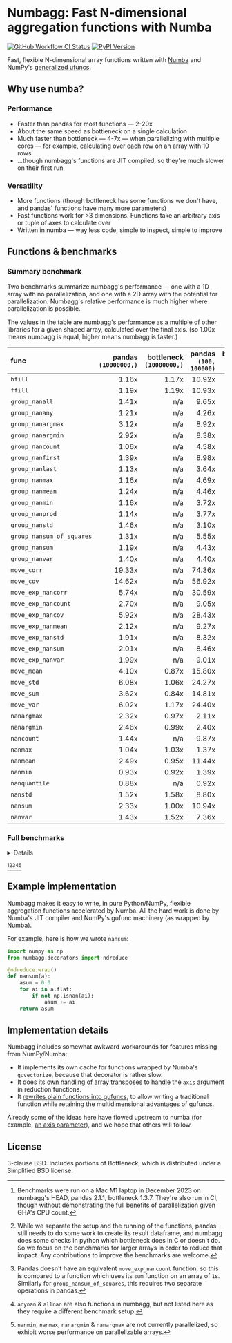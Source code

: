 # Numbagg: Fast N-dimensional aggregation functions with Numba

[![GitHub Workflow CI Status](https://img.shields.io/github/actions/workflow/status/numbagg/numbagg/test.yaml?branch=main&logo=github&style=for-the-badge)](https://github.com/numbagg/numbagg/actions/workflows/test.yaml)
[![PyPI Version](https://img.shields.io/pypi/v/numbagg?style=for-the-badge)](https://pypi.python.org/pypi/numbagg/)

Fast, flexible N-dimensional array functions written with
[Numba](https://github.com/numba/numba) and NumPy's [generalized
ufuncs](http://docs.scipy.org/doc/numpy/reference/c-api.generalized-ufuncs.html).

## Why use numba?

### Performance

- Faster than pandas for most functions — 2-20x
- About the same speed as bottleneck on a single calculation
- Much faster than bottleneck — 4-7x — when parallelizing with multiple cores — for
  example, calculating over each row on an array with 10 rows.
- ...though numbagg's functions are JIT compiled, so they're much slower on
  their first run

<!-- Disabled in #189, hopefully temporarily -->
<!-- The compilation is generally cached on disk[^4]. -->

### Versatility

- More functions (though bottleneck has some functions we don't have, and pandas' functions
  have many more parameters)
- Fast functions work for >3 dimensions. Functions take an arbitrary axis or
  tuple of axes to calculate over
- Written in numba — way less code, simple to inspect, simple to improve

## Functions & benchmarks

### Summary benchmark

Two benchmarks summarize numbagg's performance — one with a 1D array with no
parallelization, and one with a 2D array with the potential for parallelization.
Numbagg's relative performance is much higher where parallelization is possible.

The values in the table are numbagg's performance as a multiple of other libraries for a
given shaped array, calculated over the final axis. (so 1.00x means numbagg is equal,
higher means numbagg is faster.)

| func                      | pandas<br>`(10000000,)` | bottleneck<br>`(10000000,)` | pandas<br>`(100, 100000)` | bottleneck<br>`(100, 100000)` |
| :------------------------ | ----------------------: | --------------------------: | ------------------------: | ----------------------------: |
| `bfill`                   |                   1.16x |                       1.17x |                    10.92x |                         3.95x |
| `ffill`                   |                   1.19x |                       1.19x |                    10.93x |                         3.89x |
| `group_nanall`            |                   1.41x |                         n/a |                     9.65x |                           n/a |
| `group_nanany`            |                   1.21x |                         n/a |                     4.26x |                           n/a |
| `group_nanargmax`         |                   3.12x |                         n/a |                     8.92x |                           n/a |
| `group_nanargmin`         |                   2.92x |                         n/a |                     8.38x |                           n/a |
| `group_nancount`          |                   1.06x |                         n/a |                     4.58x |                           n/a |
| `group_nanfirst`          |                   1.39x |                         n/a |                     8.98x |                           n/a |
| `group_nanlast`           |                   1.13x |                         n/a |                     3.64x |                           n/a |
| `group_nanmax`            |                   1.16x |                         n/a |                     4.69x |                           n/a |
| `group_nanmean`           |                   1.24x |                         n/a |                     4.46x |                           n/a |
| `group_nanmin`            |                   1.16x |                         n/a |                     3.72x |                           n/a |
| `group_nanprod`           |                   1.14x |                         n/a |                     3.77x |                           n/a |
| `group_nanstd`            |                   1.46x |                         n/a |                     3.10x |                           n/a |
| `group_nansum_of_squares` |                   1.31x |                         n/a |                     5.55x |                           n/a |
| `group_nansum`            |                   1.19x |                         n/a |                     4.43x |                           n/a |
| `group_nanvar`            |                   1.40x |                         n/a |                     4.40x |                           n/a |
| `move_corr`               |                  19.33x |                         n/a |                    74.36x |                           n/a |
| `move_cov`                |                  14.62x |                         n/a |                    56.92x |                           n/a |
| `move_exp_nancorr`        |                   5.74x |                         n/a |                    30.59x |                           n/a |
| `move_exp_nancount`       |                   2.70x |                         n/a |                     9.05x |                           n/a |
| `move_exp_nancov`         |                   5.92x |                         n/a |                    28.43x |                           n/a |
| `move_exp_nanmean`        |                   2.12x |                         n/a |                     9.27x |                           n/a |
| `move_exp_nanstd`         |                   1.91x |                         n/a |                     8.32x |                           n/a |
| `move_exp_nansum`         |                   2.01x |                         n/a |                     8.46x |                           n/a |
| `move_exp_nanvar`         |                   1.99x |                         n/a |                     9.01x |                           n/a |
| `move_mean`               |                   4.10x |                       0.87x |                    15.80x |                         4.04x |
| `move_std`                |                   6.08x |                       1.06x |                    24.27x |                         4.93x |
| `move_sum`                |                   3.62x |                       0.84x |                    14.81x |                         3.79x |
| `move_var`                |                   6.02x |                       1.17x |                    24.40x |                         5.14x |
| `nanargmax`               |                   2.32x |                       0.97x |                     2.11x |                         0.99x |
| `nanargmin`               |                   2.46x |                       0.99x |                     2.40x |                         0.98x |
| `nancount`                |                   1.44x |                         n/a |                     9.87x |                           n/a |
| `nanmax`                  |                   1.04x |                       1.03x |                     1.37x |                         1.01x |
| `nanmean`                 |                   2.49x |                       0.95x |                    11.44x |                         3.83x |
| `nanmin`                  |                   0.93x |                       0.92x |                     1.39x |                         0.99x |
| `nanquantile`             |                   0.88x |                         n/a |                     0.92x |                           n/a |
| `nanstd`                  |                   1.52x |                       1.58x |                     8.80x |                         7.27x |
| `nansum`                  |                   2.33x |                       1.00x |                    10.94x |                         3.48x |
| `nanvar`                  |                   1.43x |                       1.52x |                     7.36x |                         6.58x |

### Full benchmarks

<details>

| func                      |                  shape |      size | numbagg | pandas | bottleneck |  numpy | numbagg_ratio | pandas_ratio | bottleneck_ratio | numpy_ratio |
| :------------------------ | ---------------------: | --------: | ------: | -----: | ---------: | -----: | ------------: | -----------: | ---------------: | ----------: |
| `bfill`                   |                (1000,) |      1000 |     0ms |    0ms |        0ms |    n/a |         1.00x |        0.74x |            0.01x |         n/a |
|                           |            (10000000,) |  10000000 |    18ms |   21ms |       21ms |    n/a |         1.00x |        1.16x |            1.17x |         n/a |
|                           |          (100, 100000) |  10000000 |     6ms |   62ms |       22ms |    n/a |         1.00x |       10.92x |            3.95x |         n/a |
|                           | (10, 10, 10, 10, 1000) |  10000000 |     5ms |    n/a |       22ms |    n/a |         1.00x |          n/a |            4.35x |         n/a |
|                           |      (100, 1000, 1000) | 100000000 |    67ms |    n/a |      288ms |    n/a |         1.00x |          n/a |            4.28x |         n/a |
| `ffill`                   |                (1000,) |      1000 |     0ms |    0ms |        0ms |    n/a |         1.00x |        0.67x |            0.01x |         n/a |
|                           |            (10000000,) |  10000000 |    18ms |   21ms |       21ms |    n/a |         1.00x |        1.19x |            1.19x |         n/a |
|                           |          (100, 100000) |  10000000 |     5ms |   59ms |       21ms |    n/a |         1.00x |       10.93x |            3.89x |         n/a |
|                           | (10, 10, 10, 10, 1000) |  10000000 |     4ms |    n/a |       19ms |    n/a |         1.00x |          n/a |            4.26x |         n/a |
|                           |      (100, 1000, 1000) | 100000000 |    66ms |    n/a |      248ms |    n/a |         1.00x |          n/a |            3.74x |         n/a |
| `group_nanall`            |                (1000,) |      1000 |     0ms |    0ms |        n/a |    n/a |         1.00x |        0.84x |              n/a |         n/a |
|                           |            (10000000,) |  10000000 |    51ms |   72ms |        n/a |    n/a |         1.00x |        1.41x |              n/a |         n/a |
|                           |          (100, 100000) |  10000000 |     2ms |   19ms |        n/a |    n/a |         1.00x |        9.65x |              n/a |         n/a |
|                           | (10, 10, 10, 10, 1000) |  10000000 |     1ms |    n/a |        n/a |    n/a |         1.00x |          n/a |              n/a |         n/a |
| `group_nanany`            |                (1000,) |      1000 |     0ms |    0ms |        n/a |    n/a |         1.00x |        0.82x |              n/a |         n/a |
|                           |            (10000000,) |  10000000 |    61ms |   73ms |        n/a |    n/a |         1.00x |        1.21x |              n/a |         n/a |
|                           |          (100, 100000) |  10000000 |     4ms |   19ms |        n/a |    n/a |         1.00x |        4.26x |              n/a |         n/a |
|                           | (10, 10, 10, 10, 1000) |  10000000 |     4ms |    n/a |        n/a |    n/a |         1.00x |          n/a |              n/a |         n/a |
| `group_nanargmax`         |                (1000,) |      1000 |     0ms |    1ms |        n/a |    n/a |         1.00x |        7.59x |              n/a |         n/a |
|                           |            (10000000,) |  10000000 |    64ms |  199ms |        n/a |    n/a |         1.00x |        3.12x |              n/a |         n/a |
|                           |          (100, 100000) |  10000000 |     6ms |   50ms |        n/a |    n/a |         1.00x |        8.92x |              n/a |         n/a |
|                           | (10, 10, 10, 10, 1000) |  10000000 |     6ms |    n/a |        n/a |    n/a |         1.00x |          n/a |              n/a |         n/a |
| `group_nanargmin`         |                (1000,) |      1000 |     0ms |    1ms |        n/a |    n/a |         1.00x |        8.12x |              n/a |         n/a |
|                           |            (10000000,) |  10000000 |    64ms |  188ms |        n/a |    n/a |         1.00x |        2.92x |              n/a |         n/a |
|                           |          (100, 100000) |  10000000 |     5ms |   45ms |        n/a |    n/a |         1.00x |        8.38x |              n/a |         n/a |
|                           | (10, 10, 10, 10, 1000) |  10000000 |     6ms |    n/a |        n/a |    n/a |         1.00x |          n/a |              n/a |         n/a |
| `group_nancount`          |                (1000,) |      1000 |     0ms |    0ms |        n/a |    n/a |         1.00x |        0.84x |              n/a |         n/a |
|                           |            (10000000,) |  10000000 |    61ms |   65ms |        n/a |    n/a |         1.00x |        1.06x |              n/a |         n/a |
|                           |          (100, 100000) |  10000000 |     4ms |   18ms |        n/a |    n/a |         1.00x |        4.58x |              n/a |         n/a |
|                           | (10, 10, 10, 10, 1000) |  10000000 |     5ms |    n/a |        n/a |    n/a |         1.00x |          n/a |              n/a |         n/a |
| `group_nanfirst`          |                (1000,) |      1000 |     0ms |    0ms |        n/a |    n/a |         1.00x |        0.86x |              n/a |         n/a |
|                           |            (10000000,) |  10000000 |    54ms |   75ms |        n/a |    n/a |         1.00x |        1.39x |              n/a |         n/a |
|                           |          (100, 100000) |  10000000 |     2ms |   17ms |        n/a |    n/a |         1.00x |        8.98x |              n/a |         n/a |
|                           | (10, 10, 10, 10, 1000) |  10000000 |     2ms |    n/a |        n/a |    n/a |         1.00x |          n/a |              n/a |         n/a |
| `group_nanlast`           |                (1000,) |      1000 |     0ms |    0ms |        n/a |    n/a |         1.00x |        1.01x |              n/a |         n/a |
|                           |            (10000000,) |  10000000 |    61ms |   69ms |        n/a |    n/a |         1.00x |        1.13x |              n/a |         n/a |
|                           |          (100, 100000) |  10000000 |     5ms |   17ms |        n/a |    n/a |         1.00x |        3.64x |              n/a |         n/a |
|                           | (10, 10, 10, 10, 1000) |  10000000 |     6ms |    n/a |        n/a |    n/a |         1.00x |          n/a |              n/a |         n/a |
| `group_nanmax`            |                (1000,) |      1000 |     0ms |    0ms |        n/a |    n/a |         1.00x |        1.07x |              n/a |         n/a |
|                           |            (10000000,) |  10000000 |    65ms |   75ms |        n/a |    n/a |         1.00x |        1.16x |              n/a |         n/a |
|                           |          (100, 100000) |  10000000 |     4ms |   19ms |        n/a |    n/a |         1.00x |        4.69x |              n/a |         n/a |
|                           | (10, 10, 10, 10, 1000) |  10000000 |     5ms |    n/a |        n/a |    n/a |         1.00x |          n/a |              n/a |         n/a |
| `group_nanmean`           |                (1000,) |      1000 |     0ms |    0ms |        n/a |    n/a |         1.00x |        0.84x |              n/a |         n/a |
|                           |            (10000000,) |  10000000 |    61ms |   76ms |        n/a |    n/a |         1.00x |        1.24x |              n/a |         n/a |
|                           |          (100, 100000) |  10000000 |     5ms |   21ms |        n/a |    n/a |         1.00x |        4.46x |              n/a |         n/a |
|                           | (10, 10, 10, 10, 1000) |  10000000 |     5ms |    n/a |        n/a |    n/a |         1.00x |          n/a |              n/a |         n/a |
| `group_nanmin`            |                (1000,) |      1000 |     0ms |    0ms |        n/a |    n/a |         1.00x |        0.84x |              n/a |         n/a |
|                           |            (10000000,) |  10000000 |    65ms |   75ms |        n/a |    n/a |         1.00x |        1.16x |              n/a |         n/a |
|                           |          (100, 100000) |  10000000 |     5ms |   17ms |        n/a |    n/a |         1.00x |        3.72x |              n/a |         n/a |
|                           | (10, 10, 10, 10, 1000) |  10000000 |     6ms |    n/a |        n/a |    n/a |         1.00x |          n/a |              n/a |         n/a |
| `group_nanprod`           |                (1000,) |      1000 |     0ms |    0ms |        n/a |    n/a |         1.00x |        1.02x |              n/a |         n/a |
|                           |            (10000000,) |  10000000 |    62ms |   71ms |        n/a |    n/a |         1.00x |        1.14x |              n/a |         n/a |
|                           |          (100, 100000) |  10000000 |     5ms |   18ms |        n/a |    n/a |         1.00x |        3.77x |              n/a |         n/a |
|                           | (10, 10, 10, 10, 1000) |  10000000 |     4ms |    n/a |        n/a |    n/a |         1.00x |          n/a |              n/a |         n/a |
| `group_nanstd`            |                (1000,) |      1000 |     0ms |    0ms |        n/a |    n/a |         1.00x |        1.01x |              n/a |         n/a |
|                           |            (10000000,) |  10000000 |    67ms |   98ms |        n/a |    n/a |         1.00x |        1.46x |              n/a |         n/a |
|                           |          (100, 100000) |  10000000 |     7ms |   23ms |        n/a |    n/a |         1.00x |        3.10x |              n/a |         n/a |
|                           | (10, 10, 10, 10, 1000) |  10000000 |     7ms |    n/a |        n/a |    n/a |         1.00x |          n/a |              n/a |         n/a |
| `group_nansum`            |                (1000,) |      1000 |     0ms |    0ms |        n/a |    n/a |         1.00x |        0.86x |              n/a |         n/a |
|                           |            (10000000,) |  10000000 |    62ms |   74ms |        n/a |    n/a |         1.00x |        1.19x |              n/a |         n/a |
|                           |          (100, 100000) |  10000000 |     5ms |   21ms |        n/a |    n/a |         1.00x |        4.43x |              n/a |         n/a |
|                           | (10, 10, 10, 10, 1000) |  10000000 |     4ms |    n/a |        n/a |    n/a |         1.00x |          n/a |              n/a |         n/a |
| `group_nanvar`            |                (1000,) |      1000 |     0ms |    0ms |        n/a |    n/a |         1.00x |        1.03x |              n/a |         n/a |
|                           |            (10000000,) |  10000000 |    66ms |   92ms |        n/a |    n/a |         1.00x |        1.40x |              n/a |         n/a |
|                           |          (100, 100000) |  10000000 |     5ms |   21ms |        n/a |    n/a |         1.00x |        4.40x |              n/a |         n/a |
|                           | (10, 10, 10, 10, 1000) |  10000000 |     4ms |    n/a |        n/a |    n/a |         1.00x |          n/a |              n/a |         n/a |
| `group_nansum_of_squares` |                (1000,) |      1000 |     0ms |    0ms |        n/a |    n/a |         1.00x |        1.12x |              n/a |         n/a |
|                           |            (10000000,) |  10000000 |    63ms |   83ms |        n/a |    n/a |         1.00x |        1.31x |              n/a |         n/a |
|                           |          (100, 100000) |  10000000 |     5ms |   30ms |        n/a |    n/a |         1.00x |        5.55x |              n/a |         n/a |
|                           | (10, 10, 10, 10, 1000) |  10000000 |     4ms |    n/a |        n/a |    n/a |         1.00x |          n/a |              n/a |         n/a |
| `move_corr`               |                (1000,) |      1000 |     0ms |    1ms |        n/a |    n/a |         1.00x |        4.93x |              n/a |         n/a |
|                           |            (10000000,) |  10000000 |    52ms | 1004ms |        n/a |    n/a |         1.00x |       19.33x |              n/a |         n/a |
|                           |          (100, 100000) |  10000000 |    13ms |  976ms |        n/a |    n/a |         1.00x |       74.36x |              n/a |         n/a |
|                           | (10, 10, 10, 10, 1000) |  10000000 |    11ms |    n/a |        n/a |    n/a |         1.00x |          n/a |              n/a |         n/a |
|                           |      (100, 1000, 1000) | 100000000 |   143ms |    n/a |        n/a |    n/a |         1.00x |          n/a |              n/a |         n/a |
| `move_cov`                |                (1000,) |      1000 |     0ms |    0ms |        n/a |    n/a |         1.00x |        4.49x |              n/a |         n/a |
|                           |            (10000000,) |  10000000 |    48ms |  698ms |        n/a |    n/a |         1.00x |       14.62x |              n/a |         n/a |
|                           |          (100, 100000) |  10000000 |    11ms |  638ms |        n/a |    n/a |         1.00x |       56.92x |              n/a |         n/a |
|                           | (10, 10, 10, 10, 1000) |  10000000 |    12ms |    n/a |        n/a |    n/a |         1.00x |          n/a |              n/a |         n/a |
|                           |      (100, 1000, 1000) | 100000000 |   156ms |    n/a |        n/a |    n/a |         1.00x |          n/a |              n/a |         n/a |
| `move_mean`               |                (1000,) |      1000 |     0ms |    0ms |        0ms |    n/a |         1.00x |        0.85x |            0.01x |         n/a |
|                           |            (10000000,) |  10000000 |    32ms |  131ms |       28ms |    n/a |         1.00x |        4.10x |            0.87x |         n/a |
|                           |          (100, 100000) |  10000000 |     7ms |  112ms |       29ms |    n/a |         1.00x |       15.80x |            4.04x |         n/a |
|                           | (10, 10, 10, 10, 1000) |  10000000 |    11ms |    n/a |       27ms |    n/a |         1.00x |          n/a |            2.54x |         n/a |
|                           |      (100, 1000, 1000) | 100000000 |    70ms |    n/a |      312ms |    n/a |         1.00x |          n/a |            4.44x |         n/a |
| `move_std`                |                (1000,) |      1000 |     0ms |    0ms |        0ms |    n/a |         1.00x |        1.01x |            0.03x |         n/a |
|                           |            (10000000,) |  10000000 |    32ms |  195ms |       34ms |    n/a |         1.00x |        6.08x |            1.06x |         n/a |
|                           |          (100, 100000) |  10000000 |     8ms |  183ms |       37ms |    n/a |         1.00x |       24.27x |            4.93x |         n/a |
|                           | (10, 10, 10, 10, 1000) |  10000000 |    11ms |    n/a |       36ms |    n/a |         1.00x |          n/a |            3.35x |         n/a |
|                           |      (100, 1000, 1000) | 100000000 |    97ms |    n/a |      400ms |    n/a |         1.00x |          n/a |            4.13x |         n/a |
| `move_sum`                |                (1000,) |      1000 |     0ms |    0ms |        0ms |    n/a |         1.00x |        0.92x |            0.01x |         n/a |
|                           |            (10000000,) |  10000000 |    34ms |  122ms |       28ms |    n/a |         1.00x |        3.62x |            0.84x |         n/a |
|                           |          (100, 100000) |  10000000 |     7ms |  110ms |       28ms |    n/a |         1.00x |       14.81x |            3.79x |         n/a |
|                           | (10, 10, 10, 10, 1000) |  10000000 |     8ms |    n/a |       27ms |    n/a |         1.00x |          n/a |            3.29x |         n/a |
|                           |      (100, 1000, 1000) | 100000000 |    68ms |    n/a |      319ms |    n/a |         1.00x |          n/a |            4.73x |         n/a |
| `move_var`                |                (1000,) |      1000 |     0ms |    0ms |        0ms |    n/a |         1.00x |        1.39x |            0.04x |         n/a |
|                           |            (10000000,) |  10000000 |    31ms |  187ms |       36ms |    n/a |         1.00x |        6.02x |            1.17x |         n/a |
|                           |          (100, 100000) |  10000000 |     7ms |  177ms |       37ms |    n/a |         1.00x |       24.40x |            5.14x |         n/a |
|                           | (10, 10, 10, 10, 1000) |  10000000 |     8ms |    n/a |       34ms |    n/a |         1.00x |          n/a |            4.45x |         n/a |
|                           |      (100, 1000, 1000) | 100000000 |    92ms |    n/a |      393ms |    n/a |         1.00x |          n/a |            4.28x |         n/a |
| `move_exp_nancorr`        |                (1000,) |      1000 |     0ms |    0ms |        n/a |    n/a |         1.00x |        3.77x |              n/a |         n/a |
|                           |            (10000000,) |  10000000 |    86ms |  492ms |        n/a |    n/a |         1.00x |        5.74x |              n/a |         n/a |
|                           |          (100, 100000) |  10000000 |    16ms |  499ms |        n/a |    n/a |         1.00x |       30.59x |              n/a |         n/a |
|                           | (10, 10, 10, 10, 1000) |  10000000 |    16ms |    n/a |        n/a |    n/a |         1.00x |          n/a |              n/a |         n/a |
|                           |      (100, 1000, 1000) | 100000000 |   224ms |    n/a |        n/a |    n/a |         1.00x |          n/a |              n/a |         n/a |
| `move_exp_nancount`       |                (1000,) |      1000 |     0ms |    0ms |        n/a |    n/a |         1.00x |        0.94x |              n/a |         n/a |
|                           |            (10000000,) |  10000000 |    34ms |   93ms |        n/a |    n/a |         1.00x |        2.70x |              n/a |         n/a |
|                           |          (100, 100000) |  10000000 |     8ms |   76ms |        n/a |    n/a |         1.00x |        9.05x |              n/a |         n/a |
|                           | (10, 10, 10, 10, 1000) |  10000000 |     9ms |    n/a |        n/a |    n/a |         1.00x |          n/a |              n/a |         n/a |
|                           |      (100, 1000, 1000) | 100000000 |   125ms |    n/a |        n/a |    n/a |         1.00x |          n/a |              n/a |         n/a |
| `move_exp_nancov`         |                (1000,) |      1000 |     0ms |    0ms |        n/a |    n/a |         1.00x |        3.75x |              n/a |         n/a |
|                           |            (10000000,) |  10000000 |    54ms |  317ms |        n/a |    n/a |         1.00x |        5.92x |              n/a |         n/a |
|                           |          (100, 100000) |  10000000 |    12ms |  349ms |        n/a |    n/a |         1.00x |       28.43x |              n/a |         n/a |
|                           | (10, 10, 10, 10, 1000) |  10000000 |    12ms |    n/a |        n/a |    n/a |         1.00x |          n/a |              n/a |         n/a |
|                           |      (100, 1000, 1000) | 100000000 |   210ms |    n/a |        n/a |    n/a |         1.00x |          n/a |              n/a |         n/a |
| `move_exp_nanmean`        |                (1000,) |      1000 |     0ms |    0ms |        n/a |    n/a |         1.00x |        0.65x |              n/a |         n/a |
|                           |            (10000000,) |  10000000 |    35ms |   74ms |        n/a |    n/a |         1.00x |        2.12x |              n/a |         n/a |
|                           |          (100, 100000) |  10000000 |     9ms |   80ms |        n/a |    n/a |         1.00x |        9.27x |              n/a |         n/a |
|                           | (10, 10, 10, 10, 1000) |  10000000 |     7ms |    n/a |        n/a |    n/a |         1.00x |          n/a |              n/a |         n/a |
|                           |      (100, 1000, 1000) | 100000000 |    78ms |    n/a |        n/a |    n/a |         1.00x |          n/a |              n/a |         n/a |
| `move_exp_nanstd`         |                (1000,) |      1000 |     0ms |    0ms |        n/a |    n/a |         1.00x |        1.09x |              n/a |         n/a |
|                           |            (10000000,) |  10000000 |    50ms |   97ms |        n/a |    n/a |         1.00x |        1.91x |              n/a |         n/a |
|                           |          (100, 100000) |  10000000 |    12ms |  101ms |        n/a |    n/a |         1.00x |        8.32x |              n/a |         n/a |
|                           | (10, 10, 10, 10, 1000) |  10000000 |    19ms |    n/a |        n/a |    n/a |         1.00x |          n/a |              n/a |         n/a |
|                           |      (100, 1000, 1000) | 100000000 |   142ms |    n/a |        n/a |    n/a |         1.00x |          n/a |              n/a |         n/a |
| `move_exp_nansum`         |                (1000,) |      1000 |     0ms |    0ms |        n/a |    n/a |         1.00x |        0.92x |              n/a |         n/a |
|                           |            (10000000,) |  10000000 |    34ms |   69ms |        n/a |    n/a |         1.00x |        2.01x |              n/a |         n/a |
|                           |          (100, 100000) |  10000000 |     9ms |   75ms |        n/a |    n/a |         1.00x |        8.46x |              n/a |         n/a |
|                           | (10, 10, 10, 10, 1000) |  10000000 |     9ms |    n/a |        n/a |    n/a |         1.00x |          n/a |              n/a |         n/a |
|                           |      (100, 1000, 1000) | 100000000 |   111ms |    n/a |        n/a |    n/a |         1.00x |          n/a |              n/a |         n/a |
| `move_exp_nanvar`         |                (1000,) |      1000 |     0ms |    0ms |        n/a |    n/a |         1.00x |        0.98x |              n/a |         n/a |
|                           |            (10000000,) |  10000000 |    45ms |   89ms |        n/a |    n/a |         1.00x |        1.99x |              n/a |         n/a |
|                           |          (100, 100000) |  10000000 |    10ms |   92ms |        n/a |    n/a |         1.00x |        9.01x |              n/a |         n/a |
|                           | (10, 10, 10, 10, 1000) |  10000000 |    12ms |    n/a |        n/a |    n/a |         1.00x |          n/a |              n/a |         n/a |
|                           |      (100, 1000, 1000) | 100000000 |   114ms |    n/a |        n/a |    n/a |         1.00x |          n/a |              n/a |         n/a |
| `nanargmax`               |                (1000,) |      1000 |     0ms |    0ms |        0ms |    n/a |         1.00x |       13.36x |            0.21x |         n/a |
|                           |            (10000000,) |  10000000 |    13ms |   31ms |       13ms |    n/a |         1.00x |        2.32x |            0.97x |         n/a |
|                           |          (100, 100000) |  10000000 |    13ms |   28ms |       13ms |    n/a |         1.00x |        2.11x |            0.99x |         n/a |
|                           | (10, 10, 10, 10, 1000) |  10000000 |    14ms |    n/a |       15ms |    n/a |         1.00x |          n/a |            1.07x |         n/a |
|                           |      (100, 1000, 1000) | 100000000 |   139ms |    n/a |      153ms |    n/a |         1.00x |          n/a |            1.10x |         n/a |
| `nanargmin`               |                (1000,) |      1000 |     0ms |    0ms |        0ms |    n/a |         1.00x |       14.64x |            0.21x |         n/a |
|                           |            (10000000,) |  10000000 |    14ms |   33ms |       13ms |    n/a |         1.00x |        2.46x |            0.99x |         n/a |
|                           |          (100, 100000) |  10000000 |    13ms |   32ms |       13ms |    n/a |         1.00x |        2.40x |            0.98x |         n/a |
|                           | (10, 10, 10, 10, 1000) |  10000000 |    13ms |    n/a |       14ms |    n/a |         1.00x |          n/a |            1.07x |         n/a |
|                           |      (100, 1000, 1000) | 100000000 |   140ms |    n/a |      148ms |    n/a |         1.00x |          n/a |            1.06x |         n/a |
| `nancount`                |                (1000,) |      1000 |     0ms |    0ms |        n/a |    0ms |         1.00x |        0.97x |              n/a |       0.02x |
|                           |            (10000000,) |  10000000 |     4ms |    5ms |        n/a |    4ms |         1.00x |        1.44x |              n/a |       0.99x |
|                           |          (100, 100000) |  10000000 |     1ms |   11ms |        n/a |    4ms |         1.00x |        9.87x |              n/a |       3.37x |
|                           | (10, 10, 10, 10, 1000) |  10000000 |     1ms |    n/a |        n/a |    4ms |         1.00x |          n/a |              n/a |       2.99x |
|                           |      (100, 1000, 1000) | 100000000 |    11ms |    n/a |        n/a |   48ms |         1.00x |          n/a |              n/a |       4.44x |
| `nanmax`                  |                (1000,) |      1000 |     0ms |    0ms |        0ms |    0ms |         1.00x |        7.67x |            0.22x |       0.36x |
|                           |            (10000000,) |  10000000 |    13ms |   13ms |       13ms |    1ms |         1.00x |        1.04x |            1.03x |       0.11x |
|                           |          (100, 100000) |  10000000 |    13ms |   18ms |       13ms |    2ms |         1.00x |        1.37x |            1.01x |       0.12x |
|                           | (10, 10, 10, 10, 1000) |  10000000 |    13ms |    n/a |       12ms |    2ms |         1.00x |          n/a |            0.97x |       0.14x |
|                           |      (100, 1000, 1000) | 100000000 |   140ms |    n/a |      134ms |   18ms |         1.00x |          n/a |            0.96x |       0.13x |
| `nanmean`                 |                (1000,) |      1000 |     0ms |    0ms |        0ms |    0ms |         1.00x |        0.56x |            0.01x |       0.08x |
|                           |            (10000000,) |  10000000 |    11ms |   26ms |       10ms |   28ms |         1.00x |        2.49x |            0.95x |       2.67x |
|                           |          (100, 100000) |  10000000 |     3ms |   32ms |       11ms |   29ms |         1.00x |       11.44x |            3.83x |      10.39x |
|                           | (10, 10, 10, 10, 1000) |  10000000 |     2ms |    n/a |       10ms |   30ms |         1.00x |          n/a |            4.99x |      14.27x |
|                           |      (100, 1000, 1000) | 100000000 |    21ms |    n/a |      101ms |  328ms |         1.00x |          n/a |            4.75x |      15.39x |
| `nanmin`                  |                (1000,) |      1000 |     0ms |    0ms |        0ms |    0ms |         1.00x |        8.43x |            0.21x |       0.36x |
|                           |            (10000000,) |  10000000 |    14ms |   13ms |       13ms |    2ms |         1.00x |        0.93x |            0.92x |       0.12x |
|                           |          (100, 100000) |  10000000 |    13ms |   19ms |       13ms |    2ms |         1.00x |        1.39x |            0.99x |       0.13x |
|                           | (10, 10, 10, 10, 1000) |  10000000 |    13ms |    n/a |       14ms |    2ms |         1.00x |          n/a |            1.13x |       0.13x |
|                           |      (100, 1000, 1000) | 100000000 |   135ms |    n/a |      133ms |   16ms |         1.00x |          n/a |            0.98x |       0.12x |
| `nanquantile`             |                (1000,) |      1000 |     0ms |    0ms |        n/a |    0ms |         1.00x |        1.06x |              n/a |       0.25x |
|                           |            (10000000,) |  10000000 |   228ms |  200ms |        n/a |  166ms |         1.00x |        0.88x |              n/a |       0.73x |
|                           |          (100, 100000) |  10000000 |   227ms |  209ms |        n/a |  175ms |         1.00x |        0.92x |              n/a |       0.77x |
|                           | (10, 10, 10, 10, 1000) |  10000000 |   237ms |    n/a |        n/a |  170ms |         1.00x |          n/a |              n/a |       0.72x |
|                           |      (100, 1000, 1000) | 100000000 |  2324ms |    n/a |        n/a | 1928ms |         1.00x |          n/a |              n/a |       0.83x |
| `nanstd`                  |                (1000,) |      1000 |     0ms |    0ms |        0ms |    0ms |         1.00x |        0.64x |            0.03x |       0.27x |
|                           |            (10000000,) |  10000000 |    21ms |   31ms |       33ms |   56ms |         1.00x |        1.52x |            1.58x |       2.71x |
|                           |          (100, 100000) |  10000000 |     4ms |   38ms |       31ms |   57ms |         1.00x |        8.80x |            7.27x |      13.31x |
|                           | (10, 10, 10, 10, 1000) |  10000000 |     5ms |    n/a |       30ms |   58ms |         1.00x |          n/a |            6.32x |      12.33x |
|                           |      (100, 1000, 1000) | 100000000 |    42ms |    n/a |      310ms |  640ms |         1.00x |          n/a |            7.35x |      15.15x |
| `nansum`                  |                (1000,) |      1000 |     0ms |    0ms |        0ms |    0ms |         1.00x |        0.90x |            0.01x |       0.05x |
|                           |            (10000000,) |  10000000 |    10ms |   23ms |       10ms |   31ms |         1.00x |        2.33x |            1.00x |       3.11x |
|                           |          (100, 100000) |  10000000 |     3ms |   31ms |       10ms |   28ms |         1.00x |       10.94x |            3.48x |       9.79x |
|                           | (10, 10, 10, 10, 1000) |  10000000 |     2ms |    n/a |        9ms |   27ms |         1.00x |          n/a |            3.83x |      11.19x |
|                           |      (100, 1000, 1000) | 100000000 |    26ms |    n/a |      107ms |  298ms |         1.00x |          n/a |            4.05x |      11.33x |
| `nanvar`                  |                (1000,) |      1000 |     0ms |    0ms |        0ms |    0ms |         1.00x |        0.73x |            0.04x |       0.28x |
|                           |            (10000000,) |  10000000 |    21ms |   30ms |       32ms |   57ms |         1.00x |        1.43x |            1.52x |       2.68x |
|                           |          (100, 100000) |  10000000 |     5ms |   35ms |       31ms |   59ms |         1.00x |        7.36x |            6.58x |      12.33x |
|                           | (10, 10, 10, 10, 1000) |  10000000 |     5ms |    n/a |       31ms |   63ms |         1.00x |          n/a |            5.80x |      11.70x |
|                           |      (100, 1000, 1000) | 100000000 |    43ms |    n/a |      303ms |  623ms |         1.00x |          n/a |            7.00x |      14.39x |

</details>

[^1][^2][^3][^4][^5]

[^1]:
    Benchmarks were run on a Mac M1 laptop in December 2023 on numbagg's HEAD,
    pandas 2.1.1, bottleneck 1.3.7. They're also run in CI, though without
    demonstrating the full benefits of parallelization given GHA's CPU count.

[^2]:
    While we separate the setup and the running of the functions, pandas still
    needs to do some work to create its result dataframe, and numbagg does some
    checks in python which bottleneck does in C or doesn't do. So we focus on
    the benchmarks for larger arrays in order to reduce that impact. Any
    contributions to improve the benchmarks are welcome.

[^3]:
    Pandas doesn't have an equivalent `move_exp_nancount` function, so this is
    compared to a function which uses its `sum` function on an array of `1`s.
    Similarly for `group_nansum_of_squares`, this requires two separate
    operations in pandas.

[^4]:
    `anynan` & `allnan` are also functions in numbagg, but not listed here as they
    require a different benchmark setup.

[^5]:
    `nanmin`, `nanmax`, `nanargmin` & `nanargmax` are not currently parallelized,
    so exhibit worse performance on parallelizable arrays.

## Example implementation

Numbagg makes it easy to write, in pure Python/NumPy, flexible aggregation
functions accelerated by Numba. All the hard work is done by Numba's JIT
compiler and NumPy's gufunc machinery (as wrapped by Numba).

For example, here is how we wrote `nansum`:

```python
import numpy as np
from numbagg.decorators import ndreduce

@ndreduce.wrap()
def nansum(a):
    asum = 0.0
    for ai in a.flat:
        if not np.isnan(ai):
            asum += ai
    return asum
```

## Implementation details

Numbagg includes somewhat awkward workarounds for features missing from
NumPy/Numba:

- It implements its own cache for functions wrapped by Numba's
  `guvectorize`, because that decorator is rather slow.
- It does its [own handling of array
  transposes](https://github.com/numbagg/numbagg/blob/e166adae94b3be35497dcdc22772026df75af253/numbagg/decorators.py#L170-L181)
  to handle the `axis` argument in reduction functions.
- It [rewrites plain functions into
  gufuncs](https://github.com/numbagg/numbagg/blob/e166adae94b3be35497dcdc22772026df75af253/numbagg/transform.py),
  to allow writing a traditional function while retaining the multidimensional advantages of
  gufuncs.

Already some of the ideas here have flowed upstream to numba (for example, [an
axis parameter](https://github.com/numpy/numpy/issues/5197)), and we hope
that others will follow.

## License

3-clause BSD. Includes portions of Bottleneck, which is distributed under a
Simplified BSD license.
